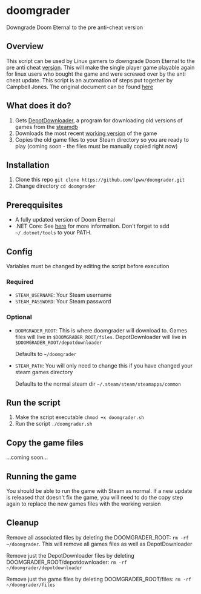 # doomgrader
Downgrade Doom Eternal to the pre anti-cheat version

## Overview
This script can be used by Linux gamers to downgrade Doom Eternal to the pre anti
cheat [version](https://steamdb.info/patchnotes/4811158/). This will make the single player game playable again for linux
users who bought the game and were screwed over by the anti cheat update. This script
is an automation of steps put together by Campbell Jones. The original document can be
found
[here](https://docs.google.com/document/d/1iugtqVUuG8TsnZyRzBV-QamdbygdSEGJzOSkDFGpgJU/edit)


## What does it do?

1. Gets [DepotDownloader](https://github.com/SteamRE/DepotDownloader), a program for downloading old versions of games from
   the [steamdb](https://steamdb.info)
2. Downloads the most recent [working version](https://steamdb.info/patchnotes/4811158/) of the game
3. Copies the old game files to your Steam directory so you are ready to play
   (coming soon - the files must be manually copied right now)

## Installation

1. Clone this repo `git clone https://github.com/lpww/doomgrader.git`
2. Change directory `cd doomgrader`

## Prereqquisites

- A fully updated version of Doom Eternal
- .NET Core: See [here](https://wiki.archlinux.org/index.php/.NET_Core) for more
  information. Don't forget to add `~/.dotnet/tools` to your PATH.

## Config

Variables must be changed by editing the script before execution

### Required

- `STEAM_USERNAME`: Your Steam username
- `STEAM_PASSWORD`: Your Steam password

### Optional

- `DOOMGRADER_ROOT`: This is where doomgrader will download to. Games files will live in `$DOOMGRADER_ROOT/files`. DepotDownloader will live in `$DOOMGRADER_ROOT/depotdownloader`

  Defaults to `~/doomgrader`
- `STEAM_PATH`: You will only need to change this if you have changed your steam games directory

  Defaults to the normal steam dir `~/.steam/steam/steamapps/common`

## Run the script

1. Make the script executable `chmod +x doomgrader.sh`
2. Run the script `./doomgrader.sh`

## Copy the game files

...coming soon...


## Running the game

You should be able to run the game with Steam as normal. If a new update is
released that doesn't fix the game, you will need to do the copy step again to
replace the new games files with the working version

## Cleanup

Remove all associated files by deleting the DOOMGRADER_ROOT: `rm -rf
~/doomgrader`. This will remove all games files as well as DepotDownloader

Remove just the DepotDownloader files by deleting DOOMGRADER_ROOT/depotdownloader: `rm
-rf ~/doomgrader/depotdownloader`

Remove just the game files by deleting DOOMGRADER_ROOT/files: `rm -rf
~/doomgrader/files`
